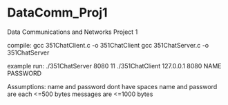 # DataComm_Proj1
Data Communications and Networks Project 1

compile:
gcc 351ChatClient.c -o 351ChatClient
gcc 351ChatServer.c -o 351ChatServer

example run:
./351ChatServer 8080 11
./351ChatClient 127.0.0.1 8080 NAME PASSWORD

Assumptions:
name and password dont have spaces
name and password are each <=500 bytes
messages are <=1000 bytes